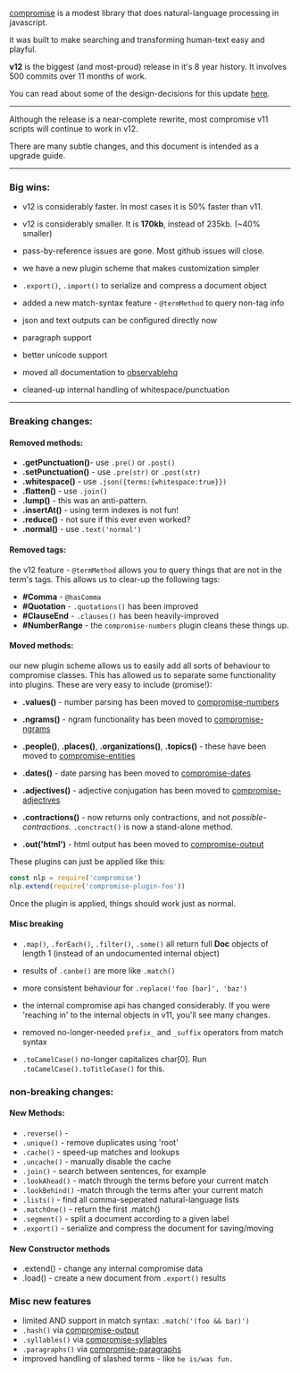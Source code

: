 [compromise](https://github.com/spencermountain/compromise) is a modest library that does natural-language processing in javascript.

it was built to make searching and transforming human-text easy and playful.

**v12** is the biggest (and most-proud) release in it's 8 year history. It involves 500 commits over 11 months of work.

You can read about some of the design-decisions for this update [here](https://medium.com/@spencermountain/compromise-in-2019-e7d0ca703320).

---

Although the release is a near-complete rewrite, most compromise v11 scripts will continue to work in v12.

There are many subtle changes, and this document is intended as a upgrade guide.

---

### Big wins:

- v12 is considerably faster. In most cases it is 50% faster than v11.

- v12 is considerably smaller. It is **170kb**, instead of 235kb. (~40% smaller)

- pass-by-reference issues are gone. Most github issues will close.

- we have a new plugin scheme that makes customization simpler

- `.export()`, `.import()` to serialize and compress a document object

- added a new match-syntax feature - `@termMethod` to query non-tag info

- json and text outputs can be configured directly now

- paragraph support

- better unicode support

- moved all documentation to [observablehq](https://observablehq.com/collection/@spencermountain/nlp-compromise)

- cleaned-up internal handling of whitespace/punctuation

---

### Breaking changes:

#### Removed methods:

- **.getPunctuation()**- use `.pre()` or `.post()`
- **.setPunctuation()** - use `.pre(str)` or `.post(str)`
- **.whitespace()** - use `.json({terms:{whitespace:true}})`
- **.flatten()** - use `.join()`
- **.lump()** - this was an anti-pattern.
- **.insertAt()** - using term indexes is not fun!
- **.reduce()** - not sure if this ever even worked?
- **.normal()** - use `.text('normal')`

#### Removed tags:

the v12 feature - `@termMethod` allows you to query things that are not in the term's tags. This allows us to clear-up the following tags:

- **#Comma** - `@hasComma`
- **#Quotation** - `.quotations()` has been improved
- **#ClauseEnd** - `.clauses()` has been heavily-improved
- **#NumberRange** - the `compromise-numbers` plugin cleans these things up.

#### Moved methods:

our new plugin scheme allows us to easily add all sorts of behaviour to compromise classes. This has allowed us to separate some functionality into plugins. These are very easy to include (promise!):

- **.values()** - number parsing has been moved to [compromise-numbers](https://github.com/spencermountain/compromise/tree/master/plugins/numbers)

- **.ngrams()** - ngram functionality has been moved to [compromise-ngrams](https://github.com/spencermountain/compromise/tree/master/plugins/ngrams)

- **.people()**, **.places()**, **.organizations()**, **.topics()** - these have been moved to [compromise-entities](https://github.com/spencermountain/compromise/tree/master/plugins/entities)

- **.dates()** - date parsing has been moved to [compromise-dates](https://github.com/spencermountain/compromise/tree/master/plugins/dates)

- **.adjectives()** - adjective conjugation has been moved to [compromise-adjectives](https://github.com/spencermountain/compromise/tree/master/plugins/adjectives)

- **.contractions()** - now returns only contractions, and not _possible-contractions_. `.conctract()` is now a stand-alone method.

- **.out('html')** - html output has been moved to [compromise-output](https://github.com/spencermountain/compromise/tree/master/plugins/output)

These plugins can just be applied like this:

```js
const nlp = require('compromise')
nlp.extend(require('compromise-plugin-foo'))
```

Once the plugin is applied, things should work just as normal.

#### Misc breaking

- `.map()`, `.forEach()`, `.filter()`, `.some()` all return full **Doc** objects of length 1 (instead of an undocumented internal object)

- results of `.canbe()` are more like `.match()`

- more consistent behaviour for `.replace('foo [bar]', 'baz')`

- the internal compromise api has changed considerably. If you were 'reaching in' to the internal objects in v11, you'll see many changes.

- removed no-longer-needed `prefix_` and `_suffix` operators from match syntax

- `.toCamelCase()` no-longer capitalizes char[0]. Run `.toCamelCase().toTitleCase()` for this.

### non-breaking changes:

#### New Methods:

- `.reverse()` -
- `.unique()` - remove duplicates using 'root'
  <!-- - `.wordcount()` -  -->
- `.cache()` - speed-up matches and lookups
- `.uncache()` - manually disable the cache
- `.join()` - search between sentences, for example
- `.lookAhead()` - match through the terms before your current match
- `.lookBehind()` -match through the terms after your current match
- `.lists()` - find all comma-seperated natural-language lists
- `.matchOne()` - return the first .match()
- `.segment()` - split a document according to a given label
- `.export()` - serialize and compress the document for saving/moving

#### New Constructor methods

- .extend() - change any internal compromise data
- .load() - create a new document from `.export()` results

### Misc new features

- limited AND support in match syntax: `.match('(foo && bar)')`
- `.hash()` via [compromise-output](https://github.com/spencermountain/compromise/tree/master/plugins/output)
- `.syllables()` via [compromise-syllables](https://github.com/spencermountain/compromise/tree/master/plugins/syllables)
- `.paragraphs()` via [compromise-paragraphs](https://github.com/spencermountain/compromise/tree/master/plugins/paragraphs)
- improved handling of slashed terms - like `he is/was fun.`

